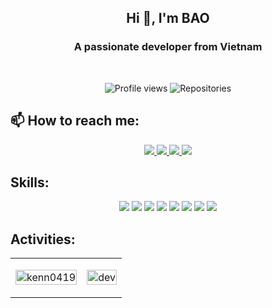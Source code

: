 <h2 align="center">Hi 👋, I'm BAO</h2>
<p align="center">
  <h3 align="center">A passionate developer from Vietnam</h3>
</p>

<br />

<p align="center">
  <img src="https://komarev.com/ghpvc/?username=kenn0419&color=blue" alt="Profile views"/>
  <img src="https://img.shields.io/badge/dynamic/json?color=green&label=Repos&query=$.public_repos&url=https://api.github.com/users/kenn0419" alt="Repositories" />
</p>

## 📫 How to reach me:

<p align="center">
  <a href="https://www.linkedin.com/in/bao-tran-0971472bb" target="_blank">
    <img src="https://img.icons8.com/fluent/48/000000/linkedin.png"/>
  </a>
  <a href="https://www.facebook.com/kennn3108" alt="Facebook">
    <img src="https://img.icons8.com/fluent/48/000000/facebook-new.png" target="_blank" />
  </a> 
  <a href="https://github.com/kenn0419" alt="Github">
    <img src="https://img.icons8.com/fluent/48/000000/github.png"/>
  </a>
  <a href="mailto:tranbao7008@gmail.com" alt="Email">
    <img src="https://img.icons8.com/fluent/48/000000/mailing.png"/>
  </a>
</p>

## Skills:
<p align="center">
  <img src="https://img.icons8.com/color/48/000000/microsoft-sql-server.png"/>
  <img src="https://img.icons8.com/color/48/000000/mysql-logo.png"/>
  <img src="https://img.icons8.com/color/48/000000/mongodb.png"/>
  <img src="https://img.icons8.com/color/48/000000/git.png"/>
  <img src="https://img.icons8.com/color/48/000000/visual-studio-code-2019.png"/>
  <img src="https://img.icons8.com/color/48/000000/java-coffee-cup-logo.png"/>
  <img src="https://img.icons8.com/officel/48/000000/react.png"/>
  <img src="https://img.icons8.com/color/48/000000/nodejs.png"/>
</p>

## Activities:

<table style="width:100%;">
  <tr>
    <td>
      <img src="https://github-readme-stats.vercel.app/api/top-langs/?username=kenn0419&bg_color=FFFFFF00&text_color=179fa3&layout=compact&hide=CSS&langs_count=10&custom_title=Top%20ngôn%20ngữ%20được%20dùng" alt="kenn0419" width="100%"/>
<!--       <img src="https://github-readme-stats.vercel.app/api?username=kenn0419&bg_color=FFFFFF00&text_color=179fa3&show_icons=true&count_private=true&include_all_commits=true&custom_title=Hoạt%20động%20trên%20Github" alt="kenn0419" width="100%"/> -->
    </td>
    <td>
      <p align="center"> 
        <img src="https://cdn.dribbble.com/users/1059583/screenshots/4171367/coding-freak.gif" alt="dev" width="100%"/>
      </p>
    </td>
  </tr>
</table>
